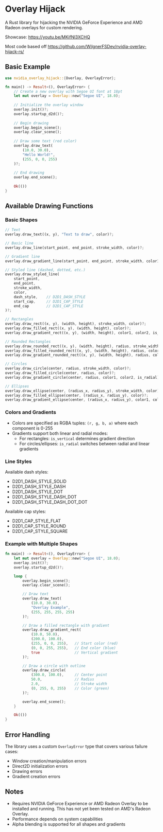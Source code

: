 # Overlay Hijack

A Rust library for hijacking the NVIDIA GeForce Experience and AMD Radeon overlays for custom rendering.

Showcase: https://youtu.be/MKifNl3XCHQ

Most code based off https://github.com/WilgnerFSDev/nvidia-overlay-hijack-rs/

## Basic Example
```rust
use nvidia_overlay_hijack::{Overlay, OverlayError};

fn main() -> Result<(), OverlayError> {
    // Create a new overlay with Segoe UI font at 18pt
    let mut overlay = Overlay::new("Segoe UI", 18.0);
    
    // Initialize the overlay window
    overlay.init()?;
    overlay.startup_d2d()?;
    
    // Begin drawing
    overlay.begin_scene();
    overlay.clear_scene();
    
    // Draw some text (red color)
    overlay.draw_text(
        (10.0, 30.0),
        "Hello World!",
        (255, 0, 0, 255)
    )?;
    
    // End drawing
    overlay.end_scene();
    
    Ok(())
}
```

## Available Drawing Functions

### Basic Shapes
```rust
// Text
overlay.draw_text((x, y), "Text to draw", color)?;

// Basic line
overlay.draw_line(start_point, end_point, stroke_width, color)?;

// Gradient line
overlay.draw_gradient_line(start_point, end_point, stroke_width, color1, color2)?;

// Styled line (dashed, dotted, etc.)
overlay.draw_styled_line(
    start_point,
    end_point,
    stroke_width,
    color,
    dash_style,    // D2D1_DASH_STYLE
    start_cap,     // D2D1_CAP_STYLE
    end_cap        // D2D1_CAP_STYLE
)?;

// Rectangles
overlay.draw_rect((x, y), (width, height), stroke_width, color)?;
overlay.draw_filled_rect((x, y), (width, height), color)?;
overlay.draw_gradient_rect((x, y), (width, height), color1, color2, is_vertical)?;

// Rounded Rectangles
overlay.draw_rounded_rect((x, y), (width, height), radius, stroke_width, color)?;
overlay.draw_filled_rounded_rect((x, y), (width, height), radius, color)?;
overlay.draw_gradient_rounded_rect((x, y), (width, height), radius, color1, color2, is_vertical)?;

// Circles
overlay.draw_circle(center, radius, stroke_width, color)?;
overlay.draw_filled_circle(center, radius, color)?;
overlay.draw_gradient_circle(center, radius, color1, color2, is_radial)?;

// Ellipses
overlay.draw_ellipse(center, (radius_x, radius_y), stroke_width, color)?;
overlay.draw_filled_ellipse(center, (radius_x, radius_y), color)?;
overlay.draw_gradient_ellipse(center, (radius_x, radius_y), color1, color2, is_radial)?;
```

### Colors and Gradients
- Colors are specified as RGBA tuples: `(r, g, b, a)` where each component is 0-255
- Gradients support both linear and radial modes:
    - For rectangles: `is_vertical` determines gradient direction
    - For circles/ellipses: `is_radial` switches between radial and linear gradients

### Line Styles
Available dash styles:
- D2D1_DASH_STYLE_SOLID
- D2D1_DASH_STYLE_DASH
- D2D1_DASH_STYLE_DOT
- D2D1_DASH_STYLE_DASH_DOT
- D2D1_DASH_STYLE_DASH_DOT_DOT

Available cap styles:
- D2D1_CAP_STYLE_FLAT
- D2D1_CAP_STYLE_ROUND
- D2D1_CAP_STYLE_SQUARE

### Example with Multiple Shapes
```rust
fn main() -> Result<(), OverlayError> {
    let mut overlay = Overlay::new("Segoe UI", 18.0);
    overlay.init()?;
    overlay.startup_d2d()?;

    loop {
        overlay.begin_scene();
        overlay.clear_scene();

        // Draw text
        overlay.draw_text(
            (10.0, 30.0),
            "Overlay Example",
            (255, 255, 255, 255)
        )?;

        // Draw a filled rectangle with gradient
        overlay.draw_gradient_rect(
            (10.0, 50.0),
            (200.0, 100.0),
            (255, 0, 0, 255),   // Start color (red)
            (0, 0, 255, 255),   // End color (blue)
            true                // Vertical gradient
        )?;

        // Draw a circle with outline
        overlay.draw_circle(
            (300.0, 100.0),     // Center point
            50.0,               // Radius
            2.0,                // Stroke width
            (0, 255, 0, 255)    // Color (green)
        )?;

        overlay.end_scene();
    }

    Ok(())
}
```

## Error Handling
The library uses a custom `OverlayError` type that covers various failure cases:
- Window creation/manipulation errors
- Direct2D initialization errors
- Drawing errors
- Gradient creation errors

## Notes
- Requires NVIDIA GeForce Experience or AMD Radeon Overlay to be installed and running. This has not yet been tested on AMD's Radeon Overlay.
- Performance depends on system capabilities
- Alpha blending is supported for all shapes and gradients

